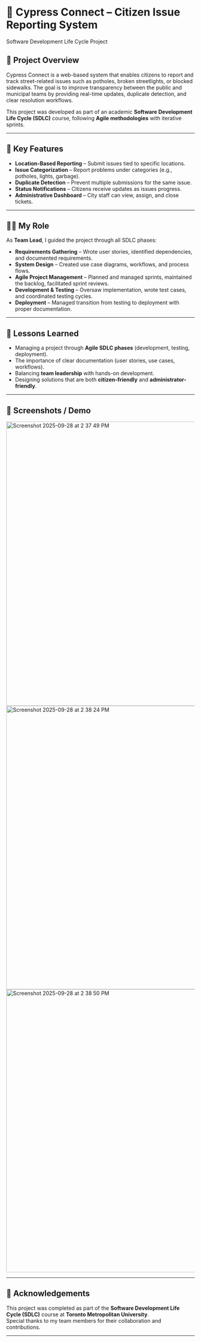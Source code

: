 # 🌱 Cypress Connect – Citizen Issue Reporting System  
Software Development Life Cycle Project
## 📌 Project Overview  
Cypress Connect is a web-based system that enables citizens to report and track street-related issues such as potholes, broken streetlights, or blocked sidewalks. The goal is to improve transparency between the public and municipal teams by providing real-time updates, duplicate detection, and clear resolution workflows.  

This project was developed as part of an academic **Software Development Life Cycle (SDLC)** course, following **Agile methodologies** with iterative sprints.  

---

## 🚀 Key Features  
- **Location-Based Reporting** – Submit issues tied to specific locations.  
- **Issue Categorization** – Report problems under categories (e.g., potholes, lights, garbage).  
- **Duplicate Detection** – Prevent multiple submissions for the same issue.  
- **Status Notifications** – Citizens receive updates as issues progress.  
- **Administrative Dashboard** – City staff can view, assign, and close tickets.   

---

## 👨‍💻 My Role  
As **Team Lead**, I guided the project through all SDLC phases:  
- **Requirements Gathering** – Wrote user stories, identified dependencies, and documented requirements.  
- **System Design** – Created use case diagrams, workflows, and process flows.  
- **Agile Project Management** – Planned and managed sprints, maintained the backlog, facilitated sprint reviews.  
- **Development & Testing** – Oversaw implementation, wrote test cases, and coordinated testing cycles.  
- **Deployment** – Managed transition from testing to deployment with proper documentation.  

---

## 📖 Lessons Learned  
- Managing a project through **Agile SDLC phases** (development, testing, deployment).  
- The importance of clear documentation (user stories, use cases, workflows).  
- Balancing **team leadership** with hands-on development.  
- Designing solutions that are both **citizen-friendly** and **administrator-friendly**.  

---

## 📸 Screenshots / Demo  
<img width="1511" height="760" alt="Screenshot 2025-09-28 at 2 37 49 PM" src="https://github.com/user-attachments/assets/ae30ab3e-0805-4d4f-8dfc-fe8977f4171d" />
<img width="1512" height="758" alt="Screenshot 2025-09-28 at 2 38 24 PM" src="https://github.com/user-attachments/assets/2f6fbd40-1156-4684-896d-c6e7cd7c7322" />
<img width="1512" height="757" alt="Screenshot 2025-09-28 at 2 38 50 PM" src="https://github.com/user-attachments/assets/6f147858-ef0e-4d25-bc32-8f0a69b2d72f" />

---

## 🤝 Acknowledgements  
This project was completed as part of the **Software Development Life Cycle (SDLC)** course at **Toronto Metropolitan University**.  
Special thanks to my team members for their collaboration and contributions.  

---
